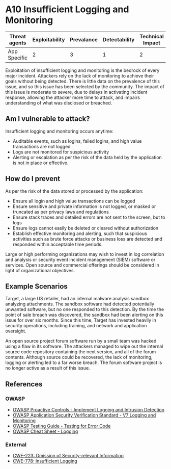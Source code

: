 # A10 Insufficient Logging and Monitoring

| Threat agents | Exploitability | Prevalance | Detectability | Technical Impact | Business Impacts |
| --- | --- | --- | --- | --- | --- |
| App Specific |  2 | 3 | 1 | 2 | App Specific | 

Exploitation of insufficient logging and monitoring is the bedrock of every major incident. Attackers rely on the lack of monitoring to achieve their goals without being detected. There is little data on the prevalence of this issue, and so this issue has been selected by the community. The impact of this issue is moderate to severe, due to delays in activating incident response, allowing the attacker more time to attack, and impairs understanding of what was disclosed or breached.

## Am I vulnerable to attack?

Insufficient logging and monitoring occurs anytime:

* Auditable events, such as logins, failed logins, and high value transactions are not logged
* Logs are not monitored for suspicious activity
* Alerting or escalation as per the risk of the data held by the application is not in place or effective.

## How do I prevent

As per the risk of the data stored or processed by the application:

* Ensure all login and high value transactions can be logged
* Ensure sensitive and private information is not logged, or masked or truncated as per privacy laws and regulations
* Ensure stack traces and detailed errors are not sent to the screen, but to logs
* Ensure logs cannot easily be deleted or cleared without authorization
* Establish effective monitoring and alerting, such that suspicious activities such as brute force attacks or business loss are detected and responded within acceptable time periods.

Large or high performing organizations may wish to invest in log correlation and analysis or security event incident management (SIEM) software or services. Open source and commercial offerings should be considered in light of organizational objectives.

## Example Scenarios

Target, a large US retailer, had an internal malware analysis sandbox analyzing attachments. The sandbox software had detected potentially unwanted software, but no one responded to this detection. By the time the point of sale breach was discovered, the sandbox had been alerting on this issue for over six months. Since this time, Target has invested heavily in security operations, including training, and network and application oversight. 

An open source project forum software run by a small team was hacked using a flaw in its software. The attackers managed to wipe out the internal source code repository containing the next version, and all of the forum contents. Although source could be recovered, the lack of monitoring, logging or alerting led to a far worse breach. The forum software project is no longer active as a result of this issue. 

## References

### OWASP
* [OWASP Proactive Controls - Implement Logging and Intrusion Detection](https://www.owasp.org/index.php/OWASP_Proactive_Controls#8:_Implement_Logging_and_Intrusion_Detection)
* [OWASP Application Security Verification Standard - V7 Logging and Monitoring](https://www.owasp.org/index.php/Category:OWASP_Application_Security_Verification_Standard_Project#tab=Home)
* [OWASP Testing Guide - Testing for Error Code](https://www.owasp.org/index.php/Category:OWASP_Application_Security_Verification_Standard_Project#tab=Home)
* [OWASP Cheat Sheet - Logging](https://www.owasp.org/index.php/Logging_Cheat_Sheet)

### External

* [CWE-223: Omission of Security-relevant Information](https://cwe.mitre.org/data/definitions/223.html)
* [CWE-778: Insufficient Logging](https://cwe.mitre.org/data/definitions/778.html)
